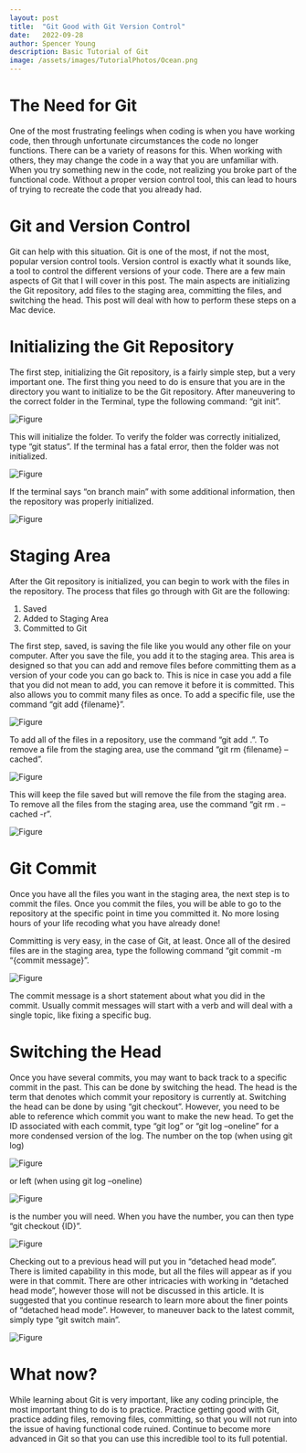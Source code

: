 ```yaml
---
layout: post
title:  "Git Good with Git Version Control"
date:   2022-09-28
author: Spencer Young
description: Basic Tutorial of Git
image: /assets/images/TutorialPhotos/Ocean.png
---
```


# The Need for Git

One of the most frustrating feelings when coding is when you have working code, then through unfortunate circumstances the code no longer functions. There can be a variety of reasons for this. When working with others, they may change the code in a way that you are unfamiliar with. When you try something new in the code, not realizing you broke part of the functional code. Without a proper version control tool, this can lead to hours of trying to recreate the code that you already had. 

# Git and Version Control

Git can help with this situation. Git is one of the most, if not the most, popular version control tools. Version control is exactly what it sounds like, a tool to control the different versions of your code. There are a few main aspects of Git that I will cover in this post. The main aspects are initializing the Git repository, add files to the staging area, committing the files, and switching the head. This post will deal with how to perform these steps on a Mac device. 

# Initializing the Git Repository

The first step, initializing the Git repository, is a fairly simple step, but a very important one. The first thing you need to do is ensure that you are in the directory you want to initialize to be the Git repository. After maneuvering to the correct folder in the Terminal, type the following command: “git init”. 

![Figure](https://github.com/SpencerYoung66/stat386-projects/raw/main/assets/images/TutorialPhotos/GitInit.png)

This will initialize the folder. To verify the folder was correctly initialized, type “git status”. If the terminal has a fatal error, then the folder was not initialized.

![Figure](https://github.com/SpencerYoung66/stat386-projects/raw/main/assets/images/TutorialPhotos/GitStatusNoRepo.png)

 If the terminal says “on branch main” with some additional information, then the repository was properly initialized. 

 ![Figure](https://github.com/SpencerYoung66/stat386-projects/raw/main/assets/images/TutorialPhotos/GitStatusRepo.png)

# Staging Area

After the Git repository is initialized, you can begin to work with the files in the repository. The process that files go through with Git are the following: 

1.	Saved 
2.	Added to Staging Area
3.	Committed to Git

The first step, saved, is saving the file like you would any other file on your computer. After you save the file, you add it to the staging area. This area is designed so that you can add and remove files before committing them as a version of your code you can go back to. This is nice in case you add a file that you did not mean to add, you can remove it before it is committed. This also allows you to commit many files as once. To add a specific file, use the command “git add {filename}”.  

![Figure](https://github.com/SpencerYoung66/stat386-projects/raw/main/assets/images/TutorialPhotos/GitAdd.png)

To add all of the files in a repository, use the command “git add .”. To remove a file from the staging area, use the command “git rm {filename} –cached”. 

![Figure](https://github.com/SpencerYoung66/stat386-projects/raw/main/assets/images/TutorialPhotos/GitRm.png)

This will keep the file saved but will remove the file from the staging area. To remove all the files from the staging area, use the command “git rm . –cached -r”. 

![Figure](https://github.com/SpencerYoung66/stat386-projects/raw/main/assets/images/TutorialPhotos/GitRmAll.png)

# Git Commit

Once you have all the files you want in the staging area, the next step is to commit the files. Once you commit the files, you will be able to go to the repository at the specific point in time you committed it. No more losing hours of your life recoding what you have already done!

Committing is very easy, in the case of Git, at least. Once all of the desired files are in the staging area, type the following command “git commit -m “{commit message}”. 

![Figure](https://github.com/SpencerYoung66/stat386-projects/raw/main/assets/images/TutorialPhotos/GitCommit.png)

The commit message is a short statement about what you did in the commit. Usually commit messages will start with a verb and will deal with a single topic, like fixing a specific bug. 

# Switching the Head

Once you have several commits, you may want to back track to a specific commit in the past. This can be done by switching the head. The head is the term that denotes which commit your repository is currently at. Switching the head can be done by using “git checkout”. However, you need to be able to reference which commit you want to make the new head. To get the ID associated with each commit, type “git log” or “git log –oneline” for a more condensed version of the log. The number on the top (when using git log) 

![Figure](https://github.com/SpencerYoung66/stat386-projects/raw/main/assets/images/TutorialPhotos/GitLog.png)

or left (when using git log –oneline) 

![Figure](https://github.com/SpencerYoung66/stat386-projects/raw/main/assets/images/TutorialPhotos/GitLogOneline.png)

is the number you will need. When you have the number, you can then type “git checkout {ID}”. 

![Figure](https://github.com/SpencerYoung66/stat386-projects/raw/main/assets/images/TutorialPhotos/GitCheckout.png)

Checking out to a previous head will put you in “detached head mode”. There is limited capability in this mode, but all the files will appear as if you were in that commit. There are other intricacies with working in “detached head mode”, however those will not be discussed in this article. It is suggested that you continue research to learn more about the finer points of “detached head mode”. However, to maneuver back to the latest commit, simply type “git switch main”. 

![Figure](https://github.com/SpencerYoung66/stat386-projects/raw/main/assets/images/TutorialPhotos/GitSwitchMain.png)

# What now?

While learning about Git is very important, like any coding principle, the most important thing to do is to practice. Practice getting good with Git, practice adding files, removing files, committing, so that you will not run into the issue of having functional code ruined. Continue to become more advanced in Git so that you can use this incredible tool to its full potential.



